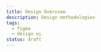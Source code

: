 ```yaml
---
title: Design Overview
description: Design methodologies
tags:
  - figma
  - design ui
status: draft
---
```

